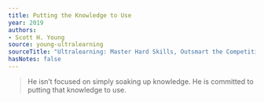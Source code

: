 ```yaml
---
title: Putting the Knowledge to Use
year: 2019
authors:
- Scott H. Young
source: young-ultralearning
sourceTitle: "Ultralearning: Master Hard Skills, Outsmart the Competition, and Accelerate Your Career"
hasNotes: false
---
```


> He isn’t focused on simply soaking up knowledge. He is committed to putting that knowledge to use.
